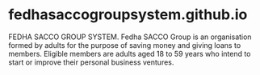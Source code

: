 # fedhasaccogroupsystem.github.io
  FEDHA SACCO GROUP SYSTEM.                        Fedha SACCO Group is an organisation formed by adults for the purpose of saving money and giving loans to members. Eligible members are adults aged 18 to 59 years who intend to start or improve their personal business ventures.
